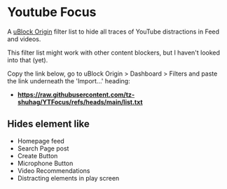 # Youtube Focus

A [uBlock Origin](https://github.com/gorhill/uBlock) filter list to hide all traces of YouTube distractions in Feed and videos.

This filter list might work with other content blockers, but I haven't looked into that (yet).

Copy the link below, go to uBlock Origin > Dashboard > Filters and paste the link underneath the 'Import...' heading:
- **https://raw.githubusercontent.com/tz-shuhag/YTFocus/refs/heads/main/list.txt**

## Hides element like
- Homepage feed
- Search Page post
- Create Button
- Microphone Button
- Video Recommendations
- Distracting elements in play screen

